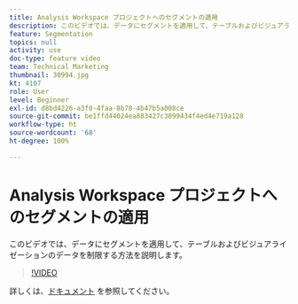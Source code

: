 ```yaml
---
title: Analysis Workspace プロジェクトへのセグメントの適用
description: このビデオでは、データにセグメントを適用して、テーブルおよびビジュアライゼーションのデータを制限する方法を説明します。
feature: Segmentation
topics: null
activity: use
doc-type: feature video
team: Technical Marketing
thumbnail: 30994.jpg
kt: 4107
role: User
level: Beginner
exl-id: d8bd4226-a3f0-4faa-8b78-4b47b5a008ce
source-git-commit: be1ffd44024ea883427c3099434f4ed4e719a128
workflow-type: ht
source-wordcount: '68'
ht-degree: 100%

---
```


# Analysis Workspace プロジェクトへのセグメントの適用

このビデオでは、データにセグメントを適用して、テーブルおよびビジュアライゼーションのデータを制限する方法を説明します。

>[!VIDEO](https://video.tv.adobe.com/v/30994/?quality=12)

詳しくは、[ドキュメント](https://experienceleague.adobe.com/docs/analytics/components/segmentation/segmentation-workflow/t-seg-apply.html?lang=ja) を参照してください。
